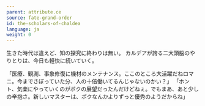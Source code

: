 ```yaml
---
parent: attribute.ce
source: fate-grand-order
id: the-scholars-of-chaldea
language: ja
weight: 0
---
```


生きた時代は違えど、知の探究に終わりは無い。
カルデアが誇る二大頭脳のやりとりは、今日も軽快に続いていく。

「医療、観測、事象修復に機材のメンテナンス。ここのところ大活躍だねロマニ。今までさぼっていた分、人の十倍働いてるんじゃないのかい？」
「ホント、気楽にやっていくのがボクの展望だったんだけどねぇ。でもまあ、あと少しの辛抱さ。新しいマスターは、ボクなんかよりずっと優秀のようだからね」
